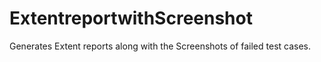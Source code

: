 # ExtentreportwithScreenshot
Generates Extent reports along with the Screenshots of failed test cases.
